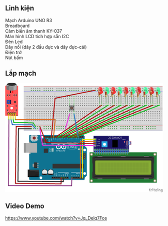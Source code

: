 ## Linh kiện
Mạch Arduino UNO R3\
Breadboard\
Cảm biến âm thanh KY-037\
Màn hình LCD tích hợp sẵn I2C\
Đèn Led\
Dây nối (dây 2 đầu đực và dây đực-cái)\
Điện trở\
Nút bấm

## Lắp mạch
![image](./LapMach.png)

## Video Demo
https://www.youtube.com/watch?v=Jq_Delq7Fos
